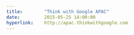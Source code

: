 ```yaml
---
title:        "Think with Google APAC"
date:         2015-05-25 14:00:00
hyperlink:    http://apac.thinkwithgoogle.com
---
```



